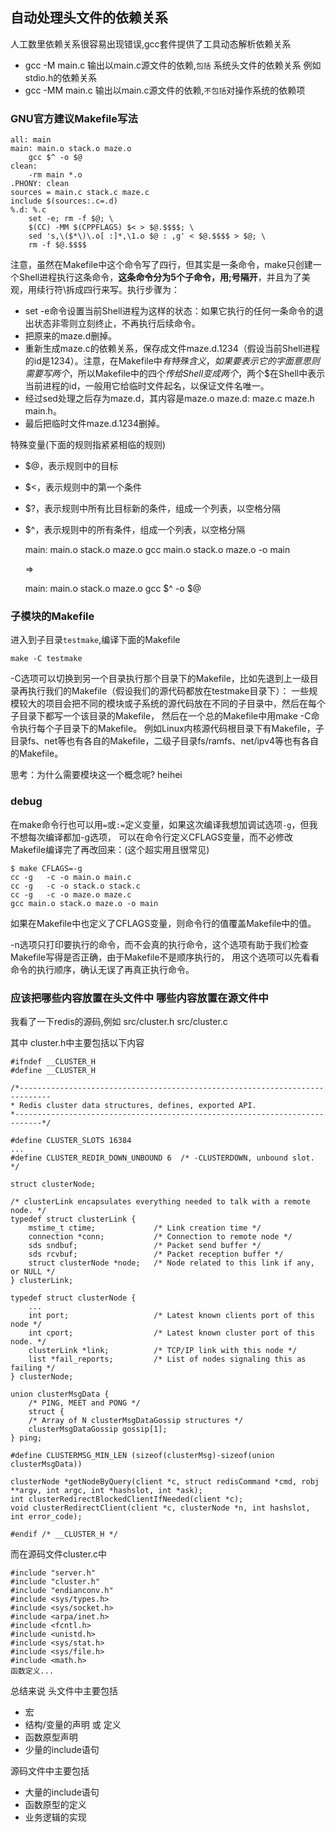 ## 自动处理头文件的依赖关系

人工数里依赖关系很容易出现错误,gcc套件提供了工具动态解析依赖关系

 - gcc -M main.c  输出以main.c源文件的依赖,`包括` 系统头文件的依赖关系 例如 stdio.h的依赖关系
 - gcc -MM main.c 输出以main.c源文件的依赖,`不包括`对操作系统的依赖项
 
### GNU官方建议Makefile写法

    all: main
    main: main.o stack.o maze.o
        gcc $^ -o $@
    clean:
        -rm main *.o
    .PHONY: clean
    sources = main.c stack.c maze.c
    include $(sources:.c=.d)
    %.d: %.c
        set -e; rm -f $@; \
        $(CC) -MM $(CPPFLAGS) $< > $@.$$$$; \
        sed 's,\($*\)\.o[ :]*,\1.o $@ : ,g' < $@.$$$$ > $@; \
        rm -f $@.$$$$
        
注意，虽然在Makefile中这个命令写了四行，但其实是一条命令，make只创建一个Shell进程执行这条命令，**这条命令分为5个子命令，用;号隔开**，并且为了美观，用续行符\拆成四行来写。执行步骤为：

 - set -e命令设置当前Shell进程为这样的状态：如果它执行的任何一条命令的退出状态非零则立刻终止，不再执行后续命令。
 - 把原来的maze.d删掉。
 - 重新生成maze.c的依赖关系，保存成文件maze.d.1234（假设当前Shell进程的id是1234）。注意，在Makefile中$有特殊含义，如果要表示它的字面意思则需要写两个$，所以Makefile中的四个$传给Shell变成两个$，两个$在Shell中表示当前进程的id，一般用它给临时文件起名，以保证文件名唯一。
 - 经过sed处理之后存为maze.d，其内容是maze.o maze.d: maze.c maze.h main.h。
 - 最后把临时文件maze.d.1234删掉。
 
特殊变量(下面的规则指紧紧相临的规则)
 
 - $@，表示规则中的目标
 - $<，表示规则中的第一个条件
 - $?，表示规则中所有比目标新的条件，组成一个列表，以空格分隔
 - $^，表示规则中的所有条件，组成一个列表，以空格分隔
 
 
    main: main.o stack.o maze.o
        gcc main.o stack.o maze.o -o main
        
    =>
    
    main: main.o stack.o maze.o
    	gcc $^ -o $@
    	
### 子模块的Makefile

进入到子目录`testmake`,编译下面的Makefile

    make -C testmake

-C选项可以切换到另一个目录执行那个目录下的Makefile，比如先退到上一级目录再执行我们的Makefile（假设我们的源代码都放在testmake目录下）：
一些规模较大的项目会把不同的模块或子系统的源代码放在不同的子目录中，然后在每个子目录下都写一个该目录的Makefile，
然后在一个总的Makefile中用make -C命令执行每个子目录下的Makefile。
例如Linux内核源代码根目录下有Makefile，子目录fs、net等也有各自的Makefile，二级子目录fs/ramfs、net/ipv4等也有各自的Makefile。

思考：为什么需要模块这一个概念呢? heihei

### debug

在make命令行也可以用`=`或`:=`定义变量，如果这次编译我想加调试选项`-g`，但我不想每次编译都加-g选项，
可以在命令行定义CFLAGS变量，而不必修改Makefile编译完了再改回来：(这个超实用且很常见)

    $ make CFLAGS=-g
    cc -g   -c -o main.o main.c
    cc -g   -c -o stack.o stack.c
    cc -g   -c -o maze.o maze.c
    gcc main.o stack.o maze.o -o main
    
如果在Makefile中也定义了CFLAGS变量，则命令行的值覆盖Makefile中的值。

-n选项只打印要执行的命令，而不会真的执行命令，这个选项有助于我们检查Makefile写得是否正确，由于Makefile不是顺序执行的，
用这个选项可以先看看命令的执行顺序，确认无误了再真正执行命令。


### 应该把哪些内容放置在头文件中 哪些内容放置在源文件中

我看了一下redis的源码,例如 src/cluster.h src/cluster.c

其中 cluster.h中主要包括以下内容

    #ifndef __CLUSTER_H
    #define __CLUSTER_H
    
    /*-----------------------------------------------------------------------------
    * Redis cluster data structures, defines, exported API.
    *----------------------------------------------------------------------------*/
    
    #define CLUSTER_SLOTS 16384
    ...
    #define CLUSTER_REDIR_DOWN_UNBOUND 6  /* -CLUSTERDOWN, unbound slot. */
    
    struct clusterNode;
    
    /* clusterLink encapsulates everything needed to talk with a remote node. */
    typedef struct clusterLink {
        mstime_t ctime;             /* Link creation time */
        connection *conn;           /* Connection to remote node */
        sds sndbuf;                 /* Packet send buffer */
        sds rcvbuf;                 /* Packet reception buffer */
        struct clusterNode *node;   /* Node related to this link if any, or NULL */
    } clusterLink;
    
    typedef struct clusterNode {
        ...
        int port;                   /* Latest known clients port of this node */
        int cport;                  /* Latest known cluster port of this node. */
        clusterLink *link;          /* TCP/IP link with this node */
        list *fail_reports;         /* List of nodes signaling this as failing */
    } clusterNode;
    
    union clusterMsgData {
        /* PING, MEET and PONG */
        struct {
        /* Array of N clusterMsgDataGossip structures */
        clusterMsgDataGossip gossip[1];
    } ping;
    
    #define CLUSTERMSG_MIN_LEN (sizeof(clusterMsg)-sizeof(union clusterMsgData))
    
    clusterNode *getNodeByQuery(client *c, struct redisCommand *cmd, robj **argv, int argc, int *hashslot, int *ask);
    int clusterRedirectBlockedClientIfNeeded(client *c);
    void clusterRedirectClient(client *c, clusterNode *n, int hashslot, int error_code);
    
    #endif /* __CLUSTER_H */
 
而在源码文件cluster.c中

    #include "server.h"
    #include "cluster.h"
    #include "endianconv.h"
    #include <sys/types.h>
    #include <sys/socket.h>
    #include <arpa/inet.h>
    #include <fcntl.h>
    #include <unistd.h>
    #include <sys/stat.h>
    #include <sys/file.h>
    #include <math.h>
    函数定义...

总结来说 头文件中主要包括

 - 宏
 - 结构/变量的声明 或 定义
 - 函数原型声明
 - 少量的include语句
 
 源码文件中主要包括
 
 - 大量的include语句
 - 函数原型的定义
 - 业务逻辑的实现
 